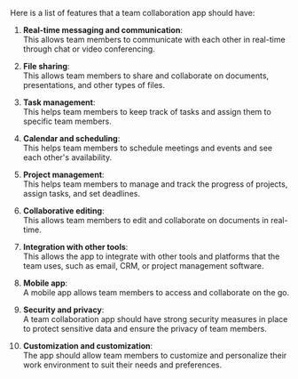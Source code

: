 Here is a list of features that a team collaboration app should have:

1. **Real-time messaging and communication**:  
   This allows team members to communicate with each other in real-time through chat or video conferencing.

2. **File sharing**:  
   This allows team members to share and collaborate on documents, presentations, and other types of files.

3. **Task management**:  
   This helps team members to keep track of tasks and assign them to specific team members.

4. **Calendar and scheduling**:  
   This helps team members to schedule meetings and events and see each other's availability.

5. **Project management**:  
   This helps team members to manage and track the progress of projects, assign tasks, and set deadlines.

6. **Collaborative editing**:  
   This allows team members to edit and collaborate on documents in real-time.

7. **Integration with other tools**:  
   This allows the app to integrate with other tools and platforms that the team uses, such as email, CRM, or project management software.

8. **Mobile app**:  
   A mobile app allows team members to access and collaborate on the go.

9. **Security and privacy**:  
   A team collaboration app should have strong security measures in place to protect sensitive data and ensure the privacy of team members.

10. **Customization and customization**:  
    The app should allow team members to customize and personalize their work environment to suit their needs and preferences.
